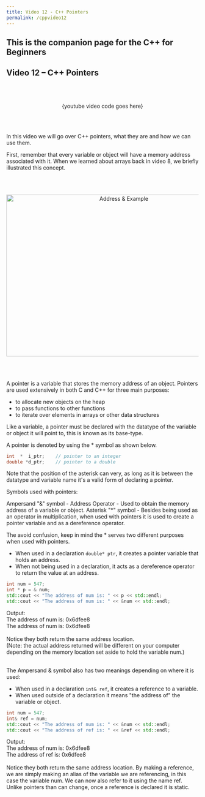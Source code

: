 ```yaml
---
title: Video 12 - C++ Pointers
permalink: /cppvideo12
---
```


## This is the companion page for the C++ for Beginners
## Video 12 – C++ Pointers
<br/><br/>
<p align="center">
  {youtube video code goes here}
</p>
<br/><br/>

In this video we will go over C++ pointers, what they are and how we can use them.

First, remember that every variable or object will have a memory address associated with it. When we learned about arrays back in video 8, we briefly illustrated this concept.

<br/><br/>
<p align="center">
<img width="600" height="423" src="images\videos\Cpp12\address01.jpg" title="Address & Example">
</p>
<br/><br/>


A pointer is a variable that stores the memory address of an object. Pointers are used extensively in both C and C++ for three main purposes:

- to allocate new objects on the heap  
- to pass functions to other functions  
- to iterate over elements in arrays or other data structures  

Like a variable, a pointer must be declared with the datatype of the variable or object it will point to, this is known as its base-type.

A pointer is denoted by using the * symbol as shown below.

```cpp
int  *  i_ptr;    // pointer to an integer
double *d_ptr;    // pointer to a double
```
Note that the position of the asterisk can very, as long as it is between the datatype and variable name it's a valid form of declaring a pointer.

Symbols used with pointers:

Ampersand "&" symbol - Address Operator - Used to obtain the memory address of a variable or object.
Asterisk "\*" symbol - Besides being used as an operator in multiplication, when used with pointers it is used to create a pointer variable and as a dereference operator.

The avoid confusion, keep in mind the * serves two different purposes when used with pointers.

- When used in a declaration `double* ptr`, it creates a pointer variable that holds an address.
- When not being used in a declaration, it acts as a dereference operator to return the value at an address.  


```cpp
int num = 547;
int * p = & num;
std::cout << "The address of num is: " << p << std::endl;
std::cout << "The address of num is: " << &num << std::endl;
```
Output: <br/>
The address of num is: 0x6dfee8 <br/>
The address of num is: 0x6dfee8 <br/><br/>
Notice they both return the same address location.<br/>
(Note: the actual address returned will be different on your computer depending on the memory location set aside to hold the variable num.)
<br/><br/>

The  Ampersand & symbol also has two meanings depending on where it is used:

- When used in a declaration `int& ref`, it creates a reference to a variable.
- When used outside of a declaration it means "the address of" the variable or object.

```cpp
int num = 547;
int& ref = num;
std::cout << "The address of num is: " << &num << std::endl;
std::cout << "The address of ref is: " << &ref << std::endl;
```
Output: <br/>
The address of num is: 0x6dfee8 <br/>
The address of ref is: 0x6dfee8 <br/><br/>
Notice they both return the same address location. By making a reference, we are simply making an alias of the variable we are referencing, in this case the variable num. We can now also refer to it using the name ref. Unlike pointers than can change, once a reference is declared it is static.
